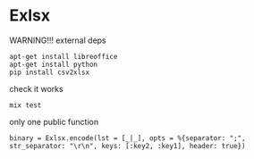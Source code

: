 Exlsx
=====

WARNING!!! external deps

```
apt-get install libreoffice
apt-get install python
pip install csv2xlsx
```

check it works

```
mix test
```

only one public function

```
binary = Exlsx.encode(lst = [_|_], opts = %{separator: ";", str_separator: "\r\n", keys: [:key2, :key1], header: true})
```